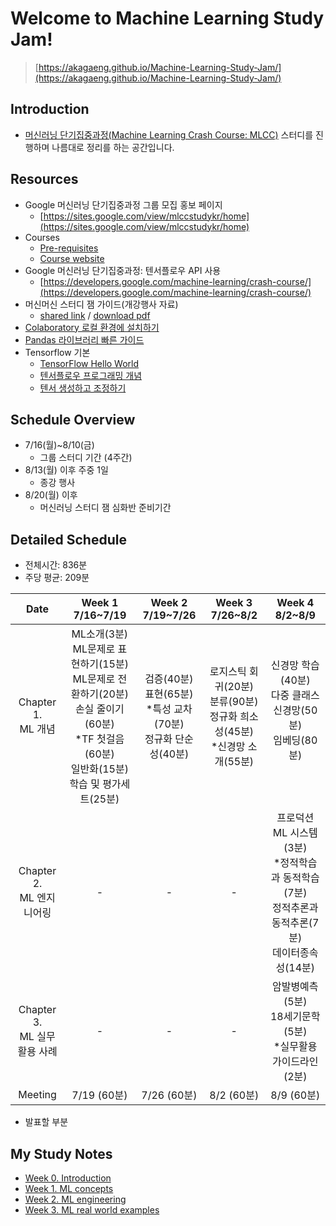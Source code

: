 # Welcome to Machine Learning Study Jam!
> [https://akagaeng.github.io/Machine-Learning-Study-Jam/](https://akagaeng.github.io/Machine-Learning-Study-Jam/)

## Introduction
- [머신러닝 단기집중과정(Machine Learning Crash Course: MLCC)](https://developers.google.com/machine-learning/crash-course/) 스터디를 진행하며 나름대로 정리를 하는 공간입니다.

## Resources
- Google 머신러닝 단기집중과정 그룹 모집 홍보 페이지
  + [https://sites.google.com/view/mlccstudykr/home](https://sites.google.com/view/mlccstudykr/home)
- Courses
  + [Pre-requisites](https://developers.google.com/machine-learning/crash-course/prereqs-and-prework)
  + [Course website](https://developers.google.com/machine-learning/crash-course/ml-intro)
- Google 머신러닝 단기집중과정: 텐서플로우 API 사용
  + [https://developers.google.com/machine-learning/crash-course/](https://developers.google.com/machine-learning/crash-course/)
- 머신머신 스터디 잼 가이드(개강행사 자료)
  + [shared link](https://docs.google.com/presentation/d/1-Wiqci7hGBhwlq2edUxb9T2spoP8JlihmFFsnU7Vk-k/edit?pli=1#slide=id.g3d483976ff_1_346) /
  [download pdf](https://github.com/akagaeng/Machine-Learning-Study-Jam/blob/master/src/etc/ML-Study-Jam-Kick-off-Recap-Guild-Jul-10-18.pdf)
- [Colaboratory 로컬 환경에 설치하기](https://github.com/google/eng-edu/blob/master/ml/cc/README.md)
- [Pandas 라이브러리 빠른 가이드](https://colab.research.google.com/notebooks/mlcc/intro_to_pandas.ipynb?hl=ko)
- Tensorflow 기본
  + [TensorFlow Hello World](https://colab.research.google.com/notebooks/mlcc/hello_world.ipynb?hl=ko)
  + [텐서플로우 프로그래밍 개념](https://colab.research.google.com/notebooks/mlcc/tensorflow_programming_concepts.ipynb?hl=ko)
  + [텐서 생성하고 조정하기](https://colab.research.google.com/notebooks/mlcc/creating_and_manipulating_tensors.ipynb?hl=ko)

## Schedule Overview
- 7/16(월)~8/10(금)
  + 그룹 스터디 기간 (4주간)
- 8/13(월) 이후 주중 1일
  + 종강 행사
- 8/20(월) 이후
  + 머신러닝 스터디 잼 심화반 준비기간

## Detailed Schedule
- 전체시간: 836분
- 주당 평균: 209분

|Date|Week 1<br>7/16~7/19 |Week 2<br>7/19~7/26|Week 3<br>7/26~8/2|Week 4<br>8/2~8/9|
|:---:|:---:|:---:|:---:|:---:|
|Chapter 1. <br>ML 개념|ML소개(3분)<br>ML문제로 표현하기(15분)<br>ML문제로 전환하기(20분)<br>손실 줄이기(60분)<br>\*TF 첫걸음(60분)<br>일반화(15분)<br>학습 및 평가세트(25분)|검증(40분)<br>표현(65분)<br>\*특성 교차(70분)<br>정규화 단순성(40분)|로지스틱 회귀(20분)<br>분류(90분)<br>정규화 희소성(45분)<br>\*신경망 소개(55분)|신경망 학습(40분)<br>다중 클래스 신경망(50분)<br>임베딩(80분)<br><br>|
|Chapter 2. <br>ML 엔지니어링|-|-|-|프로덕션 ML 시스템(3분)<br>\*정적학습과 동적학습(7분)<br>정적추론과 동적추론(7분)<br>데이터종속성(14분)|
|Chapter 3. <br>ML 실무 활용 사례|-|-|-|암발병예측(5분)<br>18세기문학(5분)<br>\*실무활용가이드라인(2분)|
|Meeting| 7/19 (60분) | 7/26 (60분) | 8/2 (60분) | 8/9 (60분) |

* 발표할 부분

## My Study Notes
- [Week 0. Introduction](0-introduction/index.md)
- [Week 1. ML concepts](1-ML-concepts/index.md)
- [Week 2. ML engineering](2-ML-engineering/index.md)
- [Week 3. ML real world examples](3-ML-real-world-examples/index.md)
